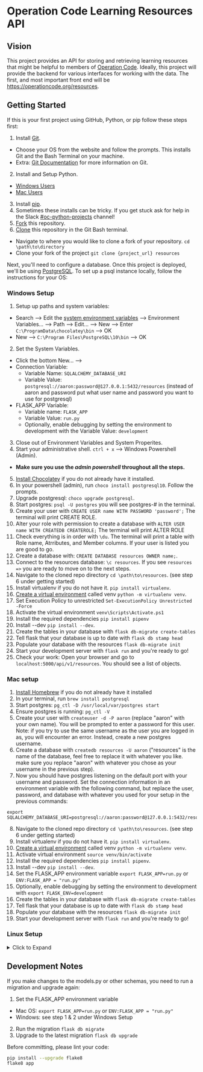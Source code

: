 # Operation Code Learning Resources API

## Vision

This project provides an API for storing and retrieving learning resources that might be helpful to members of [Operation Code](https://operationcode.org/). Ideally, this project will provide the backend for various interfaces for working with the data. The first, and most important front end will be https://operationcode.org/resources.

## Getting Started

If this is your first project using GitHub, Python, or pip follow these steps first:
1. Install [Git](https://git-scm.com/downloads).
- Choose your OS from the website and follow the prompts.  This installs Git and the Bash Terminal on your machine.
- Extra: [Git Documentation](https://git-scm.com/doc) for more information on Git.
2. Install and Setup Python.
- [Windows Users](https://docs.python.org/3/using/windows.html)
- [Mac Users](https://docs.python.org/3/using/mac.html)
3. Install [pip](https://pip.pypa.io/en/stable/installing/).
4. Sometimes these installs can be tricky.  If you get stuck ask for help in the Slack [#oc-python-projects](https://operation-code.slack.com/messages/C7NJLCCMB) channel! 
5. [Fork](https://help.github.com/articles/fork-a-repo/) this repository.
6. [Clone](https://help.github.com/articles/cloning-a-repository/) this repository in the Git Bash terminal.
- Navigate to where you would like to clone a fork of your repository. `cd \path\to\directory`
- Clone your fork of the project `git clone {project_url} resources`


Next, you'll need to configure a database. Once this project is deployed, we'll be using [PostgreSQL](https://www.postgresql.org/docs/). To set up a psql instance locally, follow the instructions for your OS:

### Windows Setup

1. Setup up paths and system variables:   
- Search --> Edit the [system environment variables](https://docs.microsoft.com/en-us/windows/desktop/shell/user-environment-variables) --> Environment Variables... --> Path --> Edit... --> New --> Enter `C:\ProgramData\chocolatey\bin` --> OK
- New --> `C:\Program Files\PostgreSQL\10\bin` --> OK
2. Set the System Variables.
- Click the bottom New... -->
- Connection Variable:
    - Variable Name: `SQLALCHEMY_DATABASE_URI`
    - Variable Value: `postgresql://aaron:password@127.0.0.1:5432/resources` (instead of aaron and password put what user name and password you want to use for postgresql) 
- FLASK_APP Variable:
    - Variable name: `FLASK_APP`
    - Variable Value: `run.py`
    - Optionally, enable debugging by setting the environment to development with the Variable Value: `development`
3. Close out of Environment Variables and System Properites.
4. Start your administrative shell. `ctrl + x` --> Windows Powershell (Admin).
- **Make sure you use the _admin powershell_ throughout all the steps.**
5. [Install Chocolatey](https://chocolatey.org/docs/installation#installing-chocolatey) if you do not already have it installed.
6. In your powershell (admin), run `choco install postgresql10`. Follow the prompts.
7. Upgrade postgresql: `choco upgrade postgresql`.
8. Start postgres: `psql -U postgres` you will see postgres-# in the terminal.
9. Create your user with `CREATE USER name WITH PASSWORD 'password';` The terminal will print CREATE ROLE.
10. Alter your role with permission to create a database with `ALTER USER name WITH CREATEDB CREATEROLE;` The terminal will print ALTER ROLE
11. Check everything is in order with `\du`. The terminal will print a table with Role name, Atrributes, and Member columns. If your user is listed you are good to go.
12. Create a database with: `CREATE DATABASE resources OWNER name;`.
13. Connect to the resources database: `\c resources`. If you see `resources =>` you are ready to move on to the next steps.
14. Navigate to the cloned repo directory `cd \path\to\resources`. (see step 6 under getting started)
15. Install virtualenv if you do not have it. `pip install virtualenv`.
16. [Create a virtual environment](https://docs.python.org/3/library/venv.html) called venv `python -m virtualenv venv`.
17. Set Execution Policy to unrestricted `Set-ExecutionPolicy Unrestricted -Force`
18. Activate the virtual environment `venv\Scripts\Activate.ps1`
19. Install the required dependencies `pip install pipenv`
20. Install --dev `pip install --dev`.
21. Create the tables in your database with `flask db-migrate create-tables`
22. Tell flask that your database is up to date with `flask db stamp head`
23. Populate your database with the resources `flask db-migrate init`
24. Start your development server with `flask run` and you're ready to go!
25. Check your work: Open your browser and go to `localhost:5000/api/v1/resources`. You should see a list of objects. 


### Mac setup

1. [Install Homebrew](https://brew.sh/) if you do not already have it installed
2. In your terminal, run `brew install postgresql`
3. Start postgres: `pg_ctl -D /usr/local/var/postgres start`
4. Ensure postgres is running: `pg_ctl -V`
5. Create your user with `createuser -d -P aaron` (replace "aaron" with your own name). You will be prompted to enter a password for this user.
Note: if you try to use the same username as the user you are logged in as, you will encounter an error. Instead, create a new postgres username.
6. Create a database with `createdb resources -U aaron` ("resources" is the name of the database, feel free to replace it with whatever you like. make sure you replace "aaron" with whatever you chose as your username in the previous step).
7. Now you should have postgres listening on the default port with your username and password. Set the connection information in an environment variable with the following command, but replace the user, password, and database with whatever you used for your setup in the previous commands:
```
export SQLALCHEMY_DATABASE_URI=postgresql://aaron:password@127.0.0.1:5432/resources
```
8. Navigate to the cloned repo directory `cd \path\to\resources`. (see step 6 under getting started)
9. Install virtualenv if you do not have it. `pip install virtualenv`.
10. [Create a virtual environment](https://docs.python.org/3/library/venv.html) called venv `python -m virtualenv venv`.
11. Activate virtual environment `source venv/bin/activate`
12. Install the required dependencies `pip install pipenv`.
13. Install --dev `pip install --dev`.
14. Set the FLASK_APP environment variable `export FLASK_APP=run.py` or `ENV:FLASK_APP = "run.py"`
15. Optionally, enable debugging by setting the environment to development with `export FLASK_ENV=development`
16. Create the tables in your database with `flask db-migrate create-tables`
17. Tell flask that your database is up to date with `flask db stamp head`
18. Populate your database with the resources `flask db-migrate init`
19. Start your development server with `flask run` and you're ready to go!

### Linux Setup
<details>
<summary>Click to Expand</summary>
1. Item 1
2. Item 2
3. Item 3
</details>


## Development Notes

If you make changes to the models.py or other schemas, you need to run a migration and upgrade again:

1. Set the FLASK_APP environment variable 
- Mac OS: `export FLASK_APP=run.py` or `ENV:FLASK_APP = "run.py"`
- Windows: see step 1 & 2 under Windows Setup
2. Run the migration `flask db migrate`
3. Upgrade to the latest migration `flask db upgrade`

Before committing, please lint your code:

```sh
pip install --upgrade flake8
flake8 app
```
